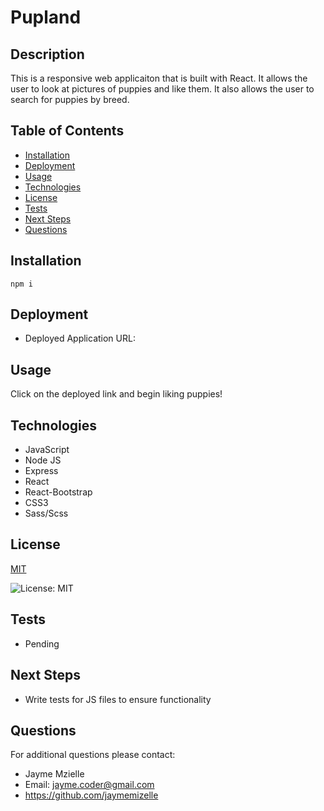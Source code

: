 

# Pupland

## Description
This is a responsive web applicaiton that is built with React. It allows the user to look at pictures of puppies and like them. It also allows the user to search for puppies by breed. 

## Table of Contents
  - [Installation](#installation)
  - [Deployment](#Deployment)
  - [Usage](#usage)
  - [Technologies](#technologies)
  - [License](#license)
  - [Tests](#tests)
  - [Next Steps](#next-steps)
  - [Questions](#questions)


## Installation
``` npm i ```

## Deployment
* Deployed Application URL:

## Usage
Click on the deployed link and begin liking puppies!

## Technologies
* JavaScript 
* Node JS
* Express
* React 
* React-Bootstrap
* CSS3
* Sass/Scss

## License


  [MIT](https://opensource.org/licenses/MIT)
  

  ![License: MIT](https://img.shields.io/badge/License-MIT-9cf)

## Tests
* Pending

## Next Steps
* Write tests for JS files to ensure functionality

## Questions
For additional questions please contact:
* Jayme Mzielle
* Email: jayme.coder@gmail.com
* https://github.com/jaymemizelle
